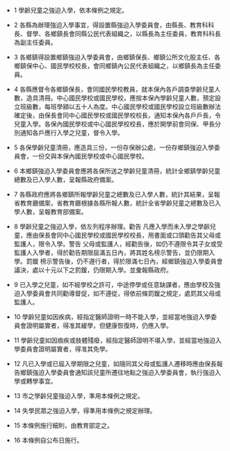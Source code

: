 * 1 學齡兒童之強迫入學，依本條例之規定。

* 2 各縣為辦理強迫入學事宜，得設置縣強迫入學委員會，由縣長、教育科科長、督學、各鄉鎮長會同縣公民代表組織之，以縣長為主任委員，教育科科長為副主任委員。

* 3 各鄉鎮得設置鄉鎮強迫入學委員會，由鄉鎮保長、鄉鎮公所文化股主任、各鄉鎮保中心、國民學校校長，會同鄉鎮內公民代表組織之，以鄉鎮長為主任委員。

* 4 各縣應督令各鄉鎮保長，會同國民學校教員，就本保內各戶調查學齡兒童人數，造具清冊。中心國民學校或國民學校，應按本保內學齡兒童人數，預定設立班級數，每班學額以五十人為度。中心國民學校或國民學校設立班級數辦法確定後，由保長會同中心國民學校或國民學校校長，通知本保內各戶戶長，令兒童入學。各保內國民學校或中心國民學校校長，應於開學前會同保、甲長分別通知各戶應行入學之兒童，督令入學。

* 5 各保學齡兒童清冊，應造具三份，一份存保辦公處，一份存鄉鎮強迫入學委員會，一份交與本保內國民學校或中心國民學校。

* 6 本鄉鎮強迫入學委員會應將各保所送之學齡兒童清冊，統計全鄉鎮學齡兒童總數及已入學人數，呈報縣政府備案。

* 7 各縣政府應將各鄉鎮所報學齡兒童之總數及已入學人數，統計其結果，呈報省教育廳備案，省教育廳根據各縣所報人數，統計全省學齡兒童之總數及已入學人數，呈報教育部備案。

* 8 學齡兒童之強迫入學，依左列程序辦理。勸告 凡應入學而未入學之學齡兒童，應由保長會同中心國民學校或國民學校校長，用書面或口頭勸告其父母或監護人，限令入學。警告 父母或監護人，經勸告後，如仍不遵限令其子女或受監護人入學者，得於勸告期限屆滿五日內，將其姓名榜示警告，並仍限期入學。罰鍰 榜示警告後，仍不遵行者，得於限滿七日內，經鄉鎮強迫入學委員會議決，處以十元以下之罰鍰，仍限期入學。並彙報縣政府。

* 9 已入學之兒童，如不經學校之許可，中途停學或任意缺課者，應由學校及強迫入學委員會共同勸導督促，如不遵從，得依前條罰鍰之規定，處罰其父母或監護人。

* 10 學齡兒童如因疾病，經指定醫師證明一時不能入學，並經當地強迫入學委員會證明屬實者，得准其緩學，但健康恢復時，仍應入學。

* 11 學齡兒童如因痼疾或肢體殘廢，經指定醫師證明不堪入學，並經當地強迫入學委員會證明屬實者，得准其免學。

* 12 凡已入學或已屆入學期限之兒童，如隨同其父母或監護人遷移時應由保長報告鄉鎮強迫入學委員會通知該兒童所遷往地點之強迫入學委員會，執行強迫入學或轉學事宜。

* 13 市之學齡兒童強迫入學，準用本條例之規定。

* 14 失學民眾之強迫入學，得準用本條例之規定辦理。

* 15 本條例施行細則，由教育部定之。

* 16 本條例自公布日施行。

